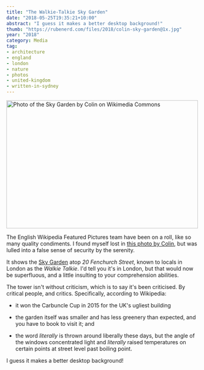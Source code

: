 ```yaml
---
title: "The Walkie-Talkie Sky Garden"
date: "2018-05-25T19:35:21+10:00"
abstract: "I guess it makes a better desktop background!"
thumb: "https://rubenerd.com/files/2018/colin-sky-garden@1x.jpg"
year: "2018"
category: Media
tag:
- architecture
- england
- london
- nature
- photos
- united-kingdom
- written-in-sydney
---
```

<p><img src="https://rubenerd.com/files/2018/colin-sky-garden@1x.jpg" srcset="https://rubenerd.com/files/2018/colin-sky-garden@1x.jpg 1x, https://rubenerd.com/files/2018/colin-sky-garden@2x.jpg 2x" alt="Photo of the Sky Garden by Colin on Wikimedia Commons" style="width:500px; height:334px;" /></p>

The English Wikipedia Featured Pictures team have been on a roll, like so many quality condiments. I found myself lost in [this photo by Colin], but was lulled into a false sense of security by the serenity.

It shows the [Sky Garden] atop *20 Fenchurch Street*, known to locals in London as the *Walkie Talkie*. I'd tell you it's in London, but that would now be superfluous, and a little insulting to your comprehension abilities.

The tower isn't without criticism, which is to say it's been criticised. By critical people, and critics. Specifically, according to Wikipedia:

* it won the Carbuncle Cup in 2015 for the UK's ugliest building 

* the garden itself was smaller and has less greenery than expected, and you have to book to visit it; and 

* the word *literally* is thrown around liberally these days, but the angle of the windows concentrated light and *literally* raised temperatures on certain points at street level past boiling point.

I guess it makes a better desktop background!

[this photo by Colin]: https://upload.wikimedia.org/wikipedia/commons/c/ca/The_Sky_Garden.jpg
[Sky Garden]: https://skygarden.london/sky-garden
[2015's worst building]: https://www.theguardian.com/artanddesign/architecture-design-blog/2015/sep/02/walkie-talkie-london-wins-carbuncle-cup-worst-building-of-year "The Guardian: Carbuncle Cup: Walkie Talkie wins prize for worst building of the year"

